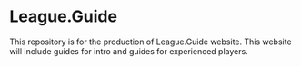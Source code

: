 # League.Guide
This repository is for the production of League.Guide website. This website will include guides for intro and guides for experienced players.
